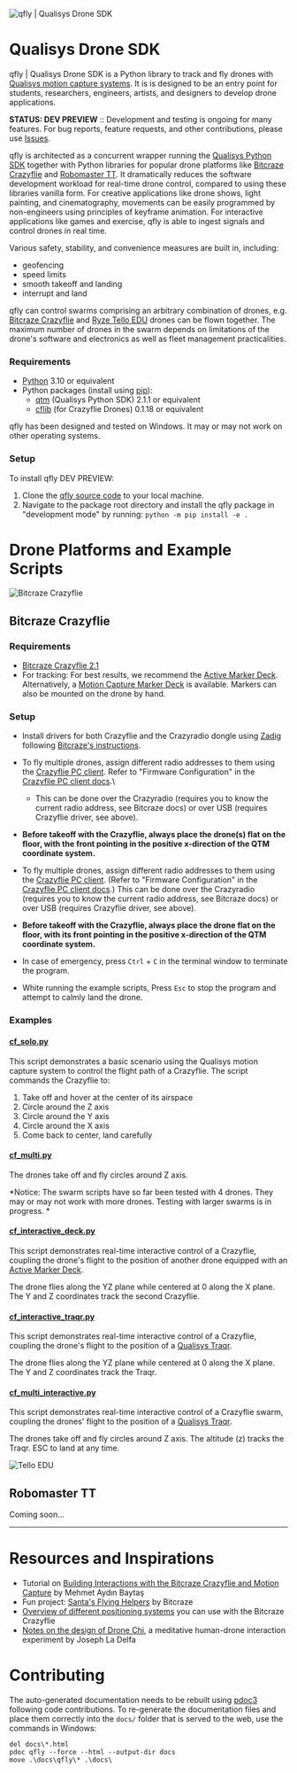 ![qfly | Qualisys Drone SDK](https://qualisys.github.io/qualisys_drone_sdk/qfly_banner.png)

# Qualisys Drone SDK

qfly | Qualisys Drone SDK is a Python library to track and fly drones with [Qualisys motion capture systems](https://qualisys.com/). It is is designed to be an entry point for students, researchers, engineers, artists, and designers to develop drone applications. 

**STATUS: DEV PREVIEW** :: Development and testing is ongoing for many features. For bug reports, feature requests, and other contributions, please use [Issues](https://github.com/mbaytas/qualisys_drone_sdk/issues).

qfly is architected as a concurrent wrapper running the [Qualisys Python SDK](https://github.com/qualisys/qualisys_python_sdk) together with Python libraries for popular drone platforms like [Bitcraze Crazyflie](https://www.bitcraze.io/products/crazyflie-2-1/) and [Robomaster TT](https://www.dji.com/robomaster-tt). It dramatically reduces the software development workload for real-time drone control, compared to using these libraries vanilla form. For creative applications like drone shows, light painting, and cinematography, movements can be easily programmed by non-engineers using principles of keyframe animation. For interactive applications like games and exercise, qfly is able to ingest signals and control drones in real time.

Various safety, stability, and convenience measures are built in, including:

- geofencing
- speed limits
- smooth takeoff and landing
- interrupt and land

qfly can control swarms comprising an arbitrary combination of drones, e.g. [Bitcraze Crazyflie](https://www.bitcraze.io/products/crazyflie-2-1/) and [Ryze Tello EDU](https://www.ryzerobotics.com/tello-edu) drones can be flown together. The maximum number of drones in the swarm depends on limitations of the drone's software and electronics as well as fleet management practicalities.

### Requirements

- [Python](https://www.python.org/) 3.10 or equivalent
- Python packages (install using [pip](https://pypi.org/project/pip/)):
    - [qtm](https://github.com/qualisys/qualisys_python_sdk) (Qualisys Python SDK) 2.1.1 or equivalent
    - [cflib](https://github.com/bitcraze/crazyflie-lib-python) (for Crazyflie Drones) 0.1.18 or equivalent

qfly has been designed and tested on Windows. It may or may not work on other operating systems.

### Setup

To install qfly DEV PREVIEW:

1. Clone the [qfly source code](https://github.com/qualisys/qualisys_drone_sdk) to your local machine.
2. Navigate to the package root directory and install the qfly package in "development mode" by running: `python -m pip install -e .`

# Drone Platforms and Example Scripts

![Bitcraze Crazyflie](https://qualisys.github.io/qualisys_drone_sdk/qfly_cf.png)

## Bitcraze Crazyflie

### Requirements

- [Bitcraze Crazyflie 2.1](https://www.bitcraze.io/products/crazyflie-2-1/)
- For tracking: For best results, we recommend the [Active Marker Deck](https://store.bitcraze.io/collections/decks/products/active-marker-deck). Alternatively, a [Motion Capture Marker Deck](https://store.bitcraze.io/collections/decks/products/motion-capture-marker-deck) is available. Markers can also be mounted on the drone by hand.

### Setup

- Install drivers for both Crazyflie and the Crazyradio dongle using [Zadig](https://zadig.akeo.ie/) following [Bitcraze's instructions](https://www.bitcraze.io/documentation/repository/crazyradio-firmware/master/building/usbwindows/).
- To fly multiple drones, assign different radio addresses to them using the [Crazyflie PC client](https://github.com/bitcraze/crazyflie-clients-python). Refer to "Firmware Configuration" in the [Crazyflie PC client docs](https://www.bitcraze.io/documentation/repository/crazyflie-clients-python/master/userguides/userguide_client/).\
    - This can be done over the Crazyradio (requires you to know the current radio address, see Bitcraze docs) or over USB (requires Crazyflie driver, see above).
- **Before takeoff with the Crazyflie, always place the drone(s) flat on the floor, with the front pointing in the positive x-direction of the QTM coordinate system.**

- To fly multiple drones, assign different radio addresses to them using the [Crazyflie PC client](https://github.com/bitcraze/crazyflie-clients-python). (Refer to "Firmware Configuration" in the [Crazyflie PC client docs](https://www.bitcraze.io/documentation/repository/crazyflie-clients-python/master/userguides/userguide_client/).) This can be done over the Crazyradio (requires you to know the current radio address, see Bitcraze docs) or over USB (requires Crazyflie driver, see above).

- **Before takeoff with the Crazyflie, always place the drone flat on the floor, with its front pointing in the positive x-direction of the QTM coordinate system.**

- In case of emergency, press `Ctrl` + `C` in the terminal window to terminate the program.

- White running the example scripts, Press `Esc` to stop the program and attempt to calmly land the drone.

### Examples

#### [cf_solo.py](examples/cf_solo.py)

This script demonstrates a basic scenario using the Qualisys motion capture system to control the flight path of a Crazyflie. The script commands the Crazyflie to:

1. Take off and hover at the center of its airspace
2. Circle around the Z axis
3. Circle around the Y axis
4. Circle around the X axis
6. Come back to center, land carefully

#### [cf_multi.py](examples/cf_multi.py)

The drones take off and fly circles around Z axis.

*Notice: The swarm scripts have so far been tested with 4 drones. They may or may not work with more drones. Testing with larger swarms is in progress. *

#### [cf_interactive_deck.py](examples/cf_interactive_deck.py)

This script demonstrates real-time interactive control of a Crazyflie, coupling the drone's flight to the position of another drone equipped with an [Active Marker Deck](https://www.bitcraze.io/products/active-marker-deck/).

The drone flies along the YZ plane while centered at 0 along the X plane. The Y and Z coordinates track the second Crazyflie.

#### [cf_interactive_traqr.py](examples/cf_interactive_traqr.py)

This script demonstrates real-time interactive control of a Crazyflie, coupling the drone's flight to the position of a [Qualisys Traqr](https://www.qualisys.com/accessories/traqr/).

The drone flies along the YZ plane while centered at 0 along the X plane. The Y and Z coordinates track the Traqr.

#### [cf_multi_interactive.py](examples/cf_multi_interactive.py)

This script demonstrates real-time interactive control of a Crazyflie swarm, coupling the drones' flight to the position of a [Qualisys Traqr](https://www.qualisys.com/accessories/traqr/).

The drones take off and fly circles around Z axis. The altitude (z) tracks the Traqr.
ESC to land at any time.


![Tello EDU](https://qualisys.github.io/qualisys_drone_sdk/qfly_tello.png)

## Robomaster TT

Coming soon...

---

# Resources and Inspirations

- Tutorial on [Building Interactions with the Bitcraze Crazyflie and Motion Capture](https://www.baytas.net/blog/crazyflie) by Mehmet Aydın Baytaş
- Fun project: [Santa's Flying Helpers](https://www.bitcraze.io/2021/12/santas-flying-helpers/) by Bitcraze
- [Overview of different positioning systems](https://www.bitcraze.io/2021/05/positioning-system-overview/) you can use with the Bitcraze Crazyflie
- [Notes on the design of Drone Chi](https://www.bitcraze.io/2019/12/designing-dronechi/), a meditative human-drone interaction experiment by Joseph La Delfa

# Contributing

The auto-generated documentation needs to be rebuilt using [pdoc3](https://pdoc3.github.io/) following code contributions. To re-generate the documentation files and place them correctly into the `docs/` folder that is served to the web, use the commands in Windows:

    del docs\*.html
    pdoc qfly --force --html --output-dir docs
    move .\docs\qfly\* .\docs\